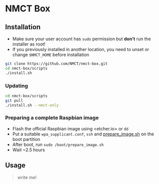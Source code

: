 # NMCT Box

## Installation 
- Make sure your user account has `sudo` permission but **don't** run the installer as root!
- If you previously installed in another location, you need to unset or change `$NMCT_HOME` before installation

```bash
git clone https://github.com/NMCT/nmct-box.git
cd nmct-box/scripts
./install.sh
```

### Updating
```bash
cd nmct-box/scripts
git pull
./install.sh --nmct-only
```

### Preparing a complete Raspbian image
- Flash the official Raspbian image using <etcher.io> or `dd`
- Put a suitable `wpa_supplicant.conf`, `ssh` and [prepare_image.sh](scripts/) on the boot partition
- After boot, run `sudo /boot/prepare_image.sh`
- Wait ~2.5 hours 

## Usage
> write me!
